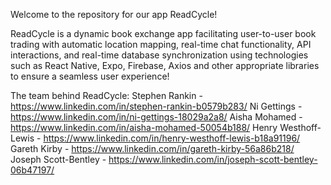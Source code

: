 Welcome to the repository for our app ReadCycle!

ReadCycle is a dynamic book exchange app facilitating user-to-user book trading with automatic location mapping, real-time chat functionality, API interactions, and real-time database synchronization using technologies such as React Native, Expo, Firebase, Axios and other appropriate libraries to ensure a seamless user experience!

The team behind ReadCycle:
Stephen Rankin - https://www.linkedin.com/in/stephen-rankin-b0579b283/
Ni Gettings - https://www.linkedin.com/in/ni-gettings-18029a2a8/
Aisha Mohamed - https://www.linkedin.com/in/aisha-mohamed-50054b188/
Henry Westhoff-Lewis - https://www.linkedin.com/in/henry-westhoff-lewis-b18a91196/
Gareth Kirby - https://www.linkedin.com/in/gareth-kirby-56a86b218/
Joseph Scott-Bentley - https://www.linkedin.com/in/joseph-scott-bentley-06b47197/


